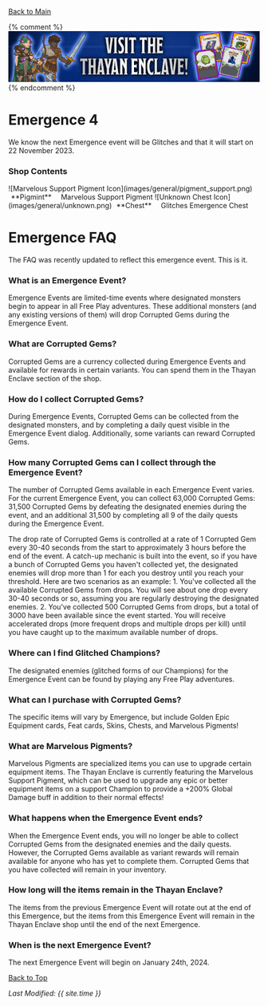 [Back to Main](index.md)

{% comment %}
![Emergence 4 Banner](images/emergence_4/banner.png)
{% endcomment %}

# Emergence 4

We know the next Emergence event will be Glitches and that it will start on 22 November 2023.

### Shop Contents

<span class="emergenceShopTableRow">
    <span class="emergenceShopTableItem">
        <span class="emergenceShopTableIcon">
            ![Marvelous Support Pigment Icon](images/general/pigment_support.png)
        </span>
        <span class="emergenceShopTableTextColumn">
            <span style="margin-left:5px">**Pigmint**</span>
            <span style="margin-left:15px">Marvelous Support Pigment</span>
        </span>
    </span>
    <span class="emergenceShopTableItem">
        <span class="emergenceShopTableIcon">
            ![Unknown Chest Icon](images/general/unknown.png)
        </span>
        <span class="emergenceShopTableTextColumn">
            <span style="margin-left:5px">**Chest**</span>
            <span style="margin-left:15px">Glitches Emergence Chest</span>
        </span>
    </span>
</span>

# Emergence FAQ

The FAQ was recently updated to reflect this emergence event. This is it.

### What is an Emergence Event?

Emergence Events are limited-time events where designated monsters begin to appear in all Free Play adventures. These additional monsters (and any existing versions of them) will drop Corrupted Gems during the Emergence Event.

### What are Corrupted Gems?

Corrupted Gems are a currency collected during Emergence Events and available for rewards in certain variants. You can spend them in the Thayan Enclave section of the shop.

### How do I collect Corrupted Gems?

During Emergence Events, Corrupted Gems can be collected from the designated monsters, and by completing a daily quest visible in the Emergence Event dialog. Additionally, some variants can reward Corrupted Gems.

### How many Corrupted Gems can I collect through the Emergence Event?

The number of Corrupted Gems available in each Emergence Event varies. For the current Emergence Event, you can collect 63,000 Corrupted Gems: 31,500 Corrupted Gems by defeating the designated enemies during the event, and an additional 31,500 by completing all 9 of the daily quests during the Emergence Event. 

The drop rate of Corrupted Gems is controlled at a rate of 1 Corrupted Gem every 30-40 seconds from the start to approximately 3 hours before the end of the event. A catch-up mechanic is built into the event, so if you have a bunch of Corrupted Gems you haven't collected yet, the designated enemies will drop more than 1 for each you destroy until you reach your threshold. Here are two scenarios as an example: 1. You've collected all the available Corrupted Gems from drops. You will see about one drop every 30-40 seconds or so, assuming you are regularly destroying the designated enemies. 2. You've collected 500 Corrupted Gems from drops, but a total of 3000 have been available since the event started. You will receive accelerated drops (more frequent drops and multiple drops per kill) until you have caught up to the maximum available number of drops.

### Where can I find Glitched Champions?

The designated enemies (glitched forms of our Champions) for the Emergence Event can be found by playing any Free Play adventures. 

### What can I purchase with Corrupted Gems?

The specific items will vary by Emergence, but include Golden Epic Equipment cards, Feat cards, Skins, Chests, and Marvelous Pigments! 

### What are Marvelous Pigments?

Marvelous Pigments are specialized items you can use to upgrade certain equipment items. The Thayan Enclave is currently featuring the Marvelous Support Pigment, which can be used to upgrade any epic or better equipment items on a support Champion to provide a +200% Global Damage buff in addition to their normal effects!

### What happens when the Emergence Event ends?

When the Emergence Event ends, you will no longer be able to collect Corrupted Gems from the designated enemies and the daily quests. However, the Corrupted Gems available as variant rewards will remain available for anyone who has yet to complete them. Corrupted Gems that you have collected will remain in your inventory.

### How long will the items remain in the Thayan Enclave?

The items from the previous Emergence Event will rotate out at the end of this Emergence, but the items from this Emergence Event will remain in the Thayan Enclave shop until the end of the next Emergence. 

### When is the next Emergence Event?

The next Emergence Event will begin on January 24th, 2024.

[Back to Top](#top)

*Last Modified: {{ site.time }}*